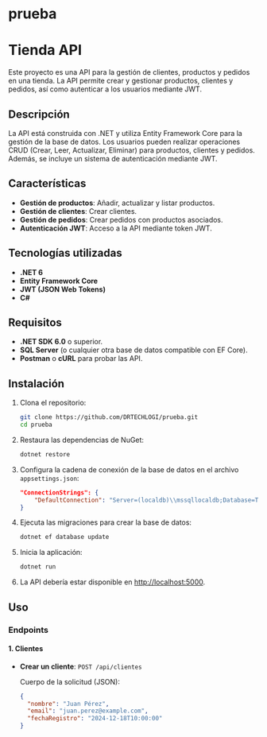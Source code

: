 # prueba
# Tienda API

Este proyecto es una API para la gestión de clientes, productos y pedidos en una tienda. La API permite crear y gestionar productos, clientes y pedidos, así como autenticar a los usuarios mediante JWT.

## Descripción

La API está construida con .NET y utiliza Entity Framework Core para la gestión de la base de datos. Los usuarios pueden realizar operaciones CRUD (Crear, Leer, Actualizar, Eliminar) para productos, clientes y pedidos. Además, se incluye un sistema de autenticación mediante JWT.

## Características

- **Gestión de productos**: Añadir, actualizar y listar productos.
- **Gestión de clientes**: Crear clientes.
- **Gestión de pedidos**: Crear pedidos con productos asociados.
- **Autenticación JWT**: Acceso a la API mediante token JWT.

## Tecnologías utilizadas

- **.NET 6**
- **Entity Framework Core**
- **JWT (JSON Web Tokens)**
- **C#**

## Requisitos

- **.NET SDK 6.0** o superior.
- **SQL Server** (o cualquier otra base de datos compatible con EF Core).
- **Postman** o **cURL** para probar las API.

## Instalación

1. Clona el repositorio:

    ```bash
    git clone https://github.com/DRTECHLOGI/prueba.git
    cd prueba
    ```

2. Restaura las dependencias de NuGet:

    ```bash
    dotnet restore
    ```

3. Configura la cadena de conexión de la base de datos en el archivo `appsettings.json`:

    ```json
    "ConnectionStrings": {
        "DefaultConnection": "Server=(localdb)\\mssqllocaldb;Database=TiendaDb;Trusted_Connection=True;"
    }
    ```

4. Ejecuta las migraciones para crear la base de datos:

    ```bash
    dotnet ef database update
    ```

5. Inicia la aplicación:

    ```bash
    dotnet run
    ```

6. La API debería estar disponible en [http://localhost:5000](http://localhost:5000).

## Uso

### Endpoints

#### 1. **Clientes**

- **Crear un cliente**: `POST /api/clientes`

  Cuerpo de la solicitud (JSON):
  ```json
  {
    "nombre": "Juan Pérez",
    "email": "juan.perez@example.com",
    "fechaRegistro": "2024-12-18T10:00:00"
  }

